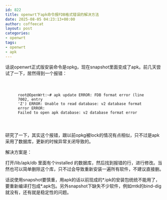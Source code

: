 ```yaml
---
id: 822
title: openwrt下apk命令报FDB格式错误的解决方法
date: 2025-08-05 04:23:13+00:00
author: coffeecat
layout: post
categories:
- openwrt
tags:
- openwrt
- apk
---
```


话说openwrt正式版安装命令是opkg，现在snapshot里面变成了apk。前几天尝试了一下，居然得到一个报错：

<figure class="highlight"><pre><code class="language-r" data-lang="r">
  
root@OpenWrt:~# apk update
ERROR: FDB format error (line 7002, entry 'Z')
ERROR: Unable to read database: v2 database format error
ERROR: Failed to open apk database: v2 database format error

</code></pre></figure>

研究了一下，其实这个报错，跟以前opkg被lock的情况有点相似，只不过是apk采用了数据库，更新的时候异常关闭导致的。

解决方案是：

打开/lib/apk/db 里面有个installed 的数据库，然后找到报错的行，进行修改。当然也可以简单删除这个库，只不过会导致重新安装一遍所有软件，不建议直接删。

话说使用snapshot要慎重，用apk的话以前现成的*.ipk的安装包统统不能用了，要重新编译打包成*.apk包。另外snapshot下缺失不少软件，例如mtk的bind-dig就没有，还有就是稳定性的问题。
